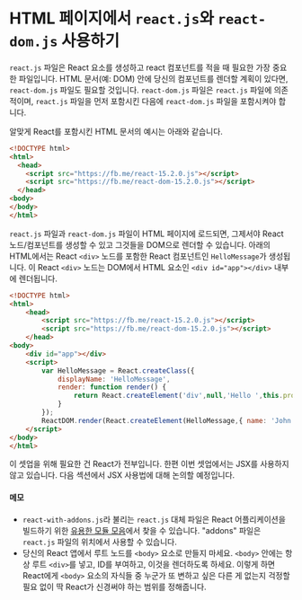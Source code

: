 # HTML 페이지에서 `react.js`와 `react-dom.js` 사용하기

`react.js` 파일은 React 요소를 생성하고 react 컴포넌트를 적을 때 필요한 가장 중요한 파일입니다. HTML 문서(예: DOM) 안에 당신의 컴포넌트를 렌더할 계획이 있다면, `react-dom.js` 파일도 필요할 것입니다. `react-dom.js` 파일은 `react.js` 파일에 의존적이며, `react.js` 파일을 먼저 포함시킨 다음에 `react-dom.js` 파일을 포함시켜야 합니다.

알맞게 React를 포함시킨 HTML 문서의 예시는 아래와 같습니다.

```html
<!DOCTYPE html>
<html>
  <head>
    <script src="https://fb.me/react-15.2.0.js"></script>
    <script src="https://fb.me/react-dom-15.2.0.js"></script>
  </head>
<body>
</body>
</html>
```

`react.js` 파일과 `react-dom.js` 파일이 HTML 페이지에 로드되면, 그제서야 React 노드/컴포넌트를 생성할 수 있고 그것들을 DOM으로 렌더할 수 있습니다. 아래의 HTML에서는 React `<div>` 노드를 포함한 React 컴포넌트인 `HelloMessage`가 생성됩니다. 이 React `<div>` 노드는 DOM에서 HTML 요소인 `<div id="app"></div>` 내부에 렌더됩니다.

```html
<!DOCTYPE html>
<html>
    <head>
        <script src="https://fb.me/react-15.2.0.js"></script>
        <script src="https://fb.me/react-dom-15.2.0.js"></script>
    </head>
<body>
    <div id="app"></div>
    <script>
        var HelloMessage = React.createClass({
            displayName: 'HelloMessage',
            render: function render() {
                return React.createElement('div',null,'Hello ',this.props.name);
            }
        });
        ReactDOM.render(React.createElement(HelloMessage,{ name: 'John' }), document.getElementById('app'));
    </script>
</body>
</html>
```

이 셋업을 위해 필요한 건 React가 전부입니다. 한편 이번 셋업에서는 JSX를 사용하지 않고 있습니다. 다음 섹션에서 JSX 사용법에 대해 논의할 예정입니다.

#### 메모

* `react-with-addons.js`라 불리는 `react.js` 대체 파일은 React 어플리케이션을 빌드하기 위한 [유용한 모듈 모음](https://facebook.github.io/react/docs/addons.html)에서 찾을 수 있습니다. "addons" 파일은 `react.js` 파일의 위치에서 사용할 수 있습니다.
* 당신의 React 앱에서 루트 노드를 `<body>` 요소로 만들지 마세요. `<body>` 안에는 항상 루트 `<div>`를 넣고, ID를 부여하고, 이것을 렌더하도록 하세요. 이렇게 하면 React에게 `<body>` 요소의 자식들 중 누군가 또 변하고 싶은 다른 게 없는지 걱정할 필요 없이 딱 React가 신경써야 하는 범위를 정해줍니다.
